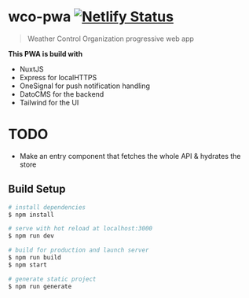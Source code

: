 # wco-pwa [![Netlify Status](https://api.netlify.com/api/v1/badges/9851560a-5bd5-4d59-a223-25359117f199/deploy-status)](https://app.netlify.com/sites/wco-pwa/deploys)

> Weather Control Organization progressive web app

**This PWA is build with**
  - NuxtJS
  - Express for localHTTPS
  - OneSignal for push notification handling
  - DatoCMS for the backend
  - Tailwind for the UI

# TODO

- Make an entry component that fetches the whole API & hydrates the store

## Build Setup

``` bash
# install dependencies
$ npm install

# serve with hot reload at localhost:3000
$ npm run dev

# build for production and launch server
$ npm run build
$ npm start

# generate static project
$ npm run generate
```